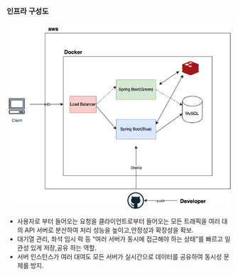 ### 인프라 구성도

![인프라 구성도](/docs/images/infra.png)

- 사용자로 부터 들어오는 요청을 클라이언트로부터 들어오는 모든 트래픽을 여러 대의 API 서버로 분산하여 처리 성능을 높이고,안정성과 확장성을 확보.
- 대기열 관리, 좌석 임시 락 등 “여러 서버가 동시에 접근해야 하는 상태”를 빠르고 일관성 있게 저장,공유 하는 역할.
- 서버 인스턴스가 여러 대여도 모든 서버가 실시간으로 데이터를 공유하여 동시성 문제를 방지.